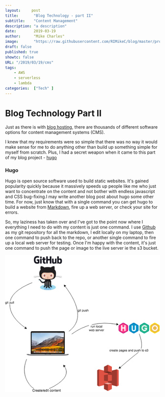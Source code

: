 ```yaml
---
layout:		post
title:       "Blog Technology - part II"
subtitle:    "Content Management"
description: "a description"
date:        2019-03-19
author:      "Mike Charles"
image:       "https://raw.githubusercontent.com/RIMikeC/blog/master/prod/images/ldn.jpg"
draft: false
published: true
showtc:	false
URL: "/2019/03/19/cms"
tags:
    - AWS
    - serverless
    - lambda
categories:  ["Tech" ]
---
```


# Blog Technology Part II

Just as there is with [blog hosting](http://mikecharl.es/2019/02/20/blog-tech/), there are thousands of different software options for content management systems (CMS).

I knew that my requirements were so simple that there was no way it would make sense for me to do anything other than build up something simple for myself from scratch. Plus, I had a secret weapon when it came to this part of my blog project - [hugo](https://gohugo.io/)

### Hugo

Hugo is open source software used to build static websites. It's gained popularity quickly because it massively speeds up people like me who just want to concentrate on the content and not bother with endless javascript and CSS bug-fixing.I may write another blog post about hugo some other time. For now, just know that with a single command you can get hugo to build a website from [Markdown](https://daringfireball.net/projects/markdown/syntax), fire up a web server, or check your site for errors.

So, my laziness has taken over and I've got to the point now where I everything I need to do with my content is just one command. I use [Github](https://github.com) as my git repository for all the markdown, I edit locally on my laptop, then one command to push back to the repo, or another single command to fire up a local web server for testing. Once I'm happy with the content, it's just one command to push the page or image to the live server ie the s3 bucket.

![cms](https://raw.githubusercontent.com/RIMikeC/blog/master/prod/images/cms.png)





